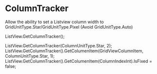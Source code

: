# ColumnTracker
Allow the ability  to set a Listview column width to GridUnitType.Star/GridUnitType.Pixel (Avoid GridUnitType.Auto)

ListView.GetColumnTracker();

ListView.GetColumnTracker(ColumnUnitType.Star, 2);
ListView.GetColumnTracker().GetColumenItem(GridViewColumnItem, ColumnUnitType.Star, 1);
ListView.GetColumnTracker().GetColumenItem(ColumnIndexInt).IsFixed = false;
